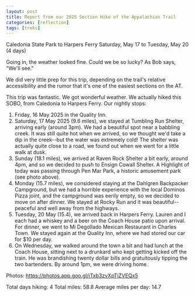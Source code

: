```yaml
---
layout: post
title: Report from our 2025 Section Hike of the Appalachian Trail
categories: [reflection]
tags: [treks]
---
```


Caledonia State Park to Harpers Ferry
Saturday, May 17 to Tuesday, May 20 (4 days)

Going in, the weather looked fine. Could we be so lucky? As Bob says, "We'll see."

We did very little prep for this trip, depending on the trail's relative accessibility and the rumor that it's one of the easiest sections on the AT.

This trip was fantastic. We got wonderful weather. We actually hiked this SOBO, from Caledonia to Harpers Ferry. Our nightly stops:
1. Friday, 16 May 2025 in the Quality Inn.
2. Saturday, 17 May 2025 (9.6 miles), we stayed at Tumbling Run Shelter, arriving early (around 3pm). We had a beautiful spot near a babbling creek. It was still quite hot when we arrived, so we thought we'd take a dip in the creek--but the water was extremely cold! The shelter was actually quite close to a road, we found out when we went for a little walk at dusk.
3. Sunday (18.1 miles), we arrived at Raven Rock Shelter a bit early, around 4pm, and so we decided to push to Ensign Cowall Shelter. A Highlight of today was passing through Pen Mar Park, a historic amusement park (see photo above).
4. Monday (15.7 miles), we considered staying at the Dahlgren Backpacker Campground, but we had a horrible experience with the local Dominos Pizza joint, and the campground was eerily empty, so we decided to move on after dinner. We stayed at Rocky Run and it was beautiful--peaceful and well away from the highways.
5. Tuesday, 20 May (15.4), we arrived back in Harpers Ferry. Lauren and I each had a whiskey and a beer on the Coach House patio upon arrival. For dinner, we went to Mi Degollado Mexican Restaurant in Charles Town. We stayed again at the Quality Inn, where we had stored our car for $10 per day.
6. On Wednesday, we walked around the town a bit and had lunch at the Coach House, sitting next to a drunkard who kept getting kicked off the train. He was brandishing twenty dollar bills and gratuitously tipping the two bartenders. By around 1pm, we were driving home.

Photos: https://photos.app.goo.gl/iTxb3zvXpTjZVEQx5

Total days hiking: 4
Total miles: 58.8
Average miles per day: 14.7
